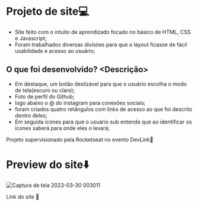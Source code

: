 # Projeto de site💻
- Site feito com o intuito de aprendizado focado no básico de HTML, CSS e Javascript;
- Foram trabalhados diversas divisões para que o layout ficasse de fácil usabilidade e acesso ao usuário;

## O que foi desenvolvido? <Descrição>
- Em destaque,  um botão deslizável para que o usuário escolha o modo de tela(escuro ou claro);
- Foto de perfil do  Github;
- logo abaixo o @ do instagram para conexões sociais;
- foram criados quatro retângulos com links de acesso ao que foi descrito dentro deles;
- Em seguida ícones para que o usuário sub entenda  que ao identificar os ícones saberá para onde eles o levará;

Projeto supervisionado pela Rocketseat no evento DevLink🚀

# Preview do site⬇️


![Captura de tela 2023-03-30 003011](https://user-images.githubusercontent.com/104526081/228721536-f1207e42-2416-499c-93d2-85b6396c6657.png)

Link do site 📎 
